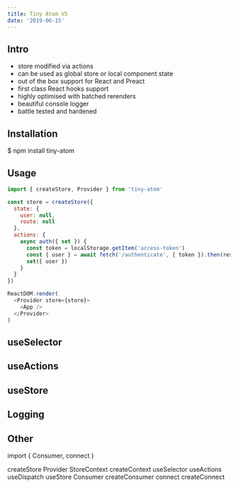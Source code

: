 ```yaml
---
title: Tiny Atom V5
date: '2019-06-15'
---
```


## Intro

- store modified via actions
- can be used as global store or local component state
- out of the box support for React and Preact
- first class React hooks support
- highly optimised with batched rerenders
- beautiful console logger
- battle tested and hardened

## Installation

\$ npm install tiny-atom

## Usage

```js
import { createStore, Provider } from 'tiny-atom'

const store = createStore({
  state: {
    user: null,
    route: null
  },
  actions: {
    async auth({ set }) {
      const token = localStorage.getItem('access-token')
      const { user } = await fetch('/authenticate', { token }).then(res => res.json())
      set({ user })
    }
  }
})

ReactDOM.render(
  <Provider store={store}>
    <App />
  </Provider>
)
```

## useSelector

## useActions

## useStore

## Logging

## Other

import { Consumer, connect }

createStore
Provider
StoreContext
createContext
useSelector
useActions
useDispatch
useStore
Consumer
createConsumer
connect
createConnect
